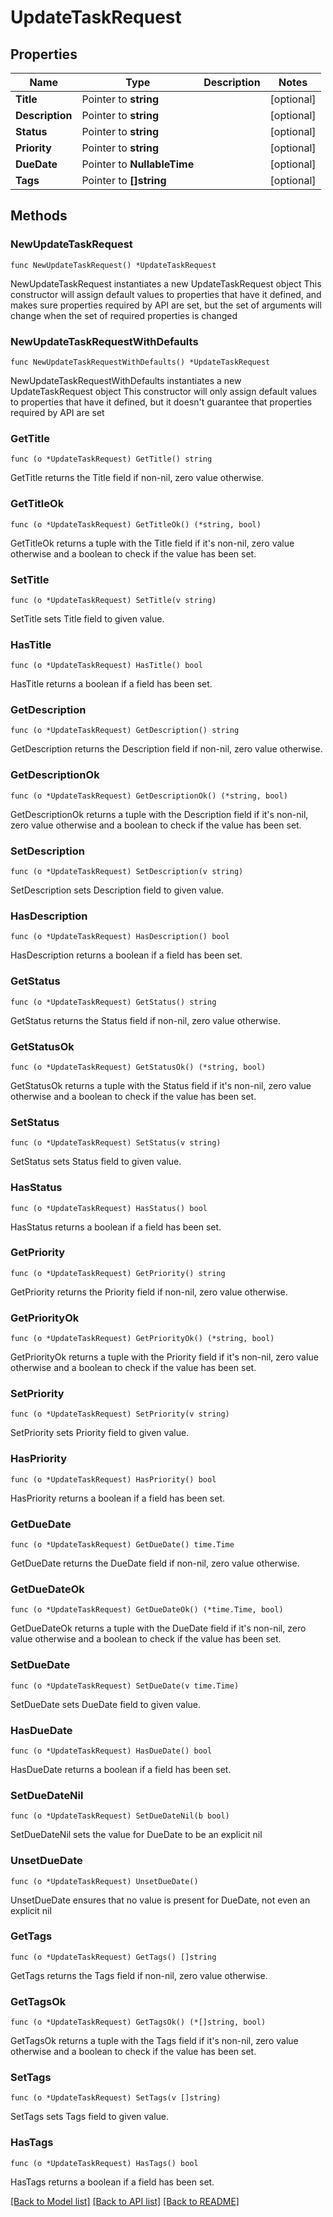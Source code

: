 # UpdateTaskRequest

## Properties

Name | Type | Description | Notes
------------ | ------------- | ------------- | -------------
**Title** | Pointer to **string** |  | [optional] 
**Description** | Pointer to **string** |  | [optional] 
**Status** | Pointer to **string** |  | [optional] 
**Priority** | Pointer to **string** |  | [optional] 
**DueDate** | Pointer to **NullableTime** |  | [optional] 
**Tags** | Pointer to **[]string** |  | [optional] 

## Methods

### NewUpdateTaskRequest

`func NewUpdateTaskRequest() *UpdateTaskRequest`

NewUpdateTaskRequest instantiates a new UpdateTaskRequest object
This constructor will assign default values to properties that have it defined,
and makes sure properties required by API are set, but the set of arguments
will change when the set of required properties is changed

### NewUpdateTaskRequestWithDefaults

`func NewUpdateTaskRequestWithDefaults() *UpdateTaskRequest`

NewUpdateTaskRequestWithDefaults instantiates a new UpdateTaskRequest object
This constructor will only assign default values to properties that have it defined,
but it doesn't guarantee that properties required by API are set

### GetTitle

`func (o *UpdateTaskRequest) GetTitle() string`

GetTitle returns the Title field if non-nil, zero value otherwise.

### GetTitleOk

`func (o *UpdateTaskRequest) GetTitleOk() (*string, bool)`

GetTitleOk returns a tuple with the Title field if it's non-nil, zero value otherwise
and a boolean to check if the value has been set.

### SetTitle

`func (o *UpdateTaskRequest) SetTitle(v string)`

SetTitle sets Title field to given value.

### HasTitle

`func (o *UpdateTaskRequest) HasTitle() bool`

HasTitle returns a boolean if a field has been set.

### GetDescription

`func (o *UpdateTaskRequest) GetDescription() string`

GetDescription returns the Description field if non-nil, zero value otherwise.

### GetDescriptionOk

`func (o *UpdateTaskRequest) GetDescriptionOk() (*string, bool)`

GetDescriptionOk returns a tuple with the Description field if it's non-nil, zero value otherwise
and a boolean to check if the value has been set.

### SetDescription

`func (o *UpdateTaskRequest) SetDescription(v string)`

SetDescription sets Description field to given value.

### HasDescription

`func (o *UpdateTaskRequest) HasDescription() bool`

HasDescription returns a boolean if a field has been set.

### GetStatus

`func (o *UpdateTaskRequest) GetStatus() string`

GetStatus returns the Status field if non-nil, zero value otherwise.

### GetStatusOk

`func (o *UpdateTaskRequest) GetStatusOk() (*string, bool)`

GetStatusOk returns a tuple with the Status field if it's non-nil, zero value otherwise
and a boolean to check if the value has been set.

### SetStatus

`func (o *UpdateTaskRequest) SetStatus(v string)`

SetStatus sets Status field to given value.

### HasStatus

`func (o *UpdateTaskRequest) HasStatus() bool`

HasStatus returns a boolean if a field has been set.

### GetPriority

`func (o *UpdateTaskRequest) GetPriority() string`

GetPriority returns the Priority field if non-nil, zero value otherwise.

### GetPriorityOk

`func (o *UpdateTaskRequest) GetPriorityOk() (*string, bool)`

GetPriorityOk returns a tuple with the Priority field if it's non-nil, zero value otherwise
and a boolean to check if the value has been set.

### SetPriority

`func (o *UpdateTaskRequest) SetPriority(v string)`

SetPriority sets Priority field to given value.

### HasPriority

`func (o *UpdateTaskRequest) HasPriority() bool`

HasPriority returns a boolean if a field has been set.

### GetDueDate

`func (o *UpdateTaskRequest) GetDueDate() time.Time`

GetDueDate returns the DueDate field if non-nil, zero value otherwise.

### GetDueDateOk

`func (o *UpdateTaskRequest) GetDueDateOk() (*time.Time, bool)`

GetDueDateOk returns a tuple with the DueDate field if it's non-nil, zero value otherwise
and a boolean to check if the value has been set.

### SetDueDate

`func (o *UpdateTaskRequest) SetDueDate(v time.Time)`

SetDueDate sets DueDate field to given value.

### HasDueDate

`func (o *UpdateTaskRequest) HasDueDate() bool`

HasDueDate returns a boolean if a field has been set.

### SetDueDateNil

`func (o *UpdateTaskRequest) SetDueDateNil(b bool)`

 SetDueDateNil sets the value for DueDate to be an explicit nil

### UnsetDueDate
`func (o *UpdateTaskRequest) UnsetDueDate()`

UnsetDueDate ensures that no value is present for DueDate, not even an explicit nil
### GetTags

`func (o *UpdateTaskRequest) GetTags() []string`

GetTags returns the Tags field if non-nil, zero value otherwise.

### GetTagsOk

`func (o *UpdateTaskRequest) GetTagsOk() (*[]string, bool)`

GetTagsOk returns a tuple with the Tags field if it's non-nil, zero value otherwise
and a boolean to check if the value has been set.

### SetTags

`func (o *UpdateTaskRequest) SetTags(v []string)`

SetTags sets Tags field to given value.

### HasTags

`func (o *UpdateTaskRequest) HasTags() bool`

HasTags returns a boolean if a field has been set.


[[Back to Model list]](../README.md#documentation-for-models) [[Back to API list]](../README.md#documentation-for-api-endpoints) [[Back to README]](../README.md)


